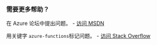 ### <a name="need-some-help"></a>需要更多帮助？
在 Azure 论坛中提出问题。 - [访问 MSDN](http://go.microsoft.com/fwlink/?LinkId=780719)

用关键字 `azure-functions`标记问题。 - [访问 Stack Overflow](http://stackoverflow.com/questions/tagged/azure-functions)

